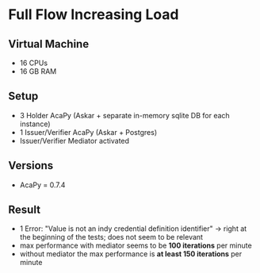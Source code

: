 # Full Flow Increasing Load

## Virtual Machine
- 16 CPUs
- 16 GB RAM

## Setup
- 3 Holder AcaPy (Askar + separate in-memory sqlite DB for each instance)
- 1 Issuer/Verifier AcaPy (Askar + Postgres) 
- Issuer/Verifier Mediator activated

## Versions
- AcaPy = 0.7.4

## Result
- 1 Error: "Value is not an indy credential definition identifier" -> right at the beginning of the tests; does not seem to be relevant
- max performance with mediator seems to be **100 iterations** per minute
- without mediator the max performance is **at least 150 iterations** per minute